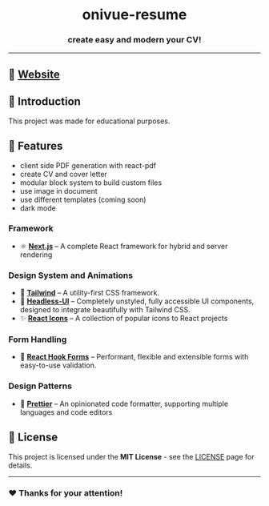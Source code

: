 <!-- markdownlint-disable MD014 -->
<!-- markdownlint-disable MD026 -->
<!-- markdownlint-disable MD033 -->
<!-- markdownlint-disable MD041 -->

<h1 align="center">
  onivue-resume
</h1>


<h3 align="center">
 create easy and modern your CV!
</h3>

---





## 🚀 [Website](https://resume.onivue.ch/)



## 📖 Introduction

This project was made for educational purposes.


## 🌟 Features

- client side PDF generation with react-pdf
- create CV and cover letter
- modular block system to build custom files
- use image in document
- use different templates (coming soon)
- dark mode

### Framework

- ⚛️ **[Next.js](https://nextjs.org)** – A complete React framework for hybrid and server rendering

### Design System and Animations

- 🎨 **[Tailwind](https://tailwindcss.com/)** – A utility-first CSS framework.
- 🎨 **[Headless-UI](https://headlessui.dev/)** – Completely unstyled, fully accessible UI components, designed to integrate beautifully with Tailwind CSS.
- ✨ **[React Icons](https://react-icons.github.io/react-icons)** – A collection of popular icons to React projects

### Form Handling

- 📃 **[React Hook Forms](https://react-hook-form.com/)** – Performant, flexible and extensible forms with easy-to-use validation.

### Design Patterns

- 🎀 **[Prettier](https://prettier.io)** – An opinionated code formatter, supporting multiple languages and code editors


## 📜 License

This project is licensed under the **MIT License** - see the [LICENSE](LICENSE) page for details.

---

### ❤️ Thanks for your attention!

